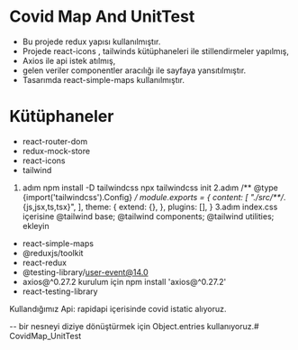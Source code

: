 # Covid Map And UnitTest
- Bu projede redux yapısı  kullanılmıştır.
- Projede react-icons , tailwinds kütüphaneleri ile stillendirmeler yapılmış,
- Axios ile api istek atılmış,
- gelen veriler componentler aracılığı ile sayfaya yansıtılmıştır.
- Tasarımda react-simple-maps kullanılmıştır.
# Kütüphaneler

- react-router-dom
- redux-mock-store
- react-icons
- tailwind
1. adım
npm install -D tailwindcss
npx tailwindcss init
2.adım
/** @type {import('tailwindcss').Config} */
module.exports = {
  content: [
    "./src/**/*.{js,jsx,ts,tsx}",
  ],
  theme: {
    extend: {},
  },
  plugins: [],
}
3.adım 
index.css içerisine
@tailwind base;
@tailwind components;
@tailwind utilities;
ekleyin

- react-simple-maps
- @reduxjs/toolkit
- react-redux
- @testing-library/user-event@14.0
- axios@^0.27.2
kurulum için
npm install 'axios@^0.27.2'
- react-testing-library

Kullandığımız Api:
rapidapi içerisinde covid istatic  alıyoruz.

-- bir nesneyi diziye dönüştürmek için Object.entries kullanıyoruz.# CovidMap_UnitTest
